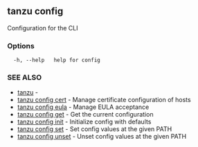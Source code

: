 ## tanzu config

Configuration for the CLI

### Options

```
  -h, --help   help for config
```

### SEE ALSO

* [tanzu](tanzu.md)	 - 
* [tanzu config cert](tanzu_config_cert.md)	 - Manage certificate configuration of hosts
* [tanzu config eula](tanzu_config_eula.md)	 - Manage EULA acceptance
* [tanzu config get](tanzu_config_get.md)	 - Get the current configuration
* [tanzu config init](tanzu_config_init.md)	 - Initialize config with defaults
* [tanzu config set](tanzu_config_set.md)	 - Set config values at the given PATH
* [tanzu config unset](tanzu_config_unset.md)	 - Unset config values at the given PATH

